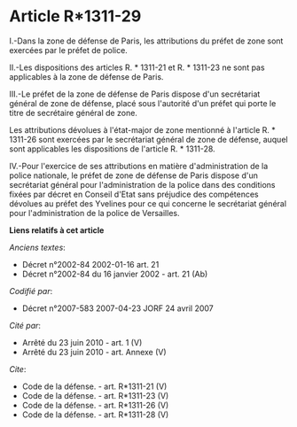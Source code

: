 # Article R*1311-29

I.-Dans la zone de défense de Paris, les attributions du préfet de zone sont exercées par le préfet de police. 

II.-Les dispositions des articles R. * 1311-21 et R. * 1311-23 ne sont pas applicables à la zone de défense de Paris. 

III.-Le préfet de la zone de défense de Paris dispose d'un secrétariat général de zone de défense, placé sous l'autorité d'un
préfet qui porte le titre de secrétaire général de zone. 

Les attributions dévolues à l'état-major de zone mentionné à l'article R. * 1311-26 sont exercées par le secrétariat général
de zone de défense, auquel sont applicables les dispositions de l'article R. * 1311-28. 

IV.-Pour l'exercice de ses attributions en matière d'administration de la police nationale, le préfet de zone de défense de
Paris dispose d'un secrétariat général pour l'administration de la police dans des conditions fixées par décret en Conseil
d'Etat sans préjudice des compétences dévolues au préfet des Yvelines pour ce qui concerne le secrétariat général pour
l'administration de la police de Versailles.

**Liens relatifs à cet article**

_Anciens textes_:

  - Décret n°2002-84 2002-01-16 art. 21
  - Décret n°2002-84 du 16 janvier 2002 - art. 21 (Ab)

_Codifié par_:

  - Décret n°2007-583 2007-04-23 JORF 24 avril 2007

_Cité par_:

  - Arrêté du 23 juin 2010 - art. 1 (V)
  - Arrêté du 23 juin 2010 - art. Annexe (V)

_Cite_:

  - Code de la défense. - art. R*1311-21 (V)
  - Code de la défense. - art. R*1311-23 (V)
  - Code de la défense. - art. R*1311-26 (V)
  - Code de la défense. - art. R*1311-28 (V)
